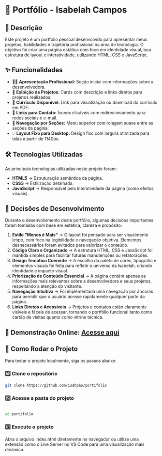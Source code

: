 # 

### 

# 💼 Portfólio - Isabelah Campos


## 📌 Descrição

Este projeto é um portfólio pessoal desenvolvido para apresentar meus projetos, habilidades e trajetória profissional na área de tecnologia. O objetivo foi criar uma página estática com foco em identidade visual, boa estrutura de layout e interatividade, utilizando HTML, CSS e JavaScript.


## ✨ Funcionalidades

- 👩‍💻 **Apresentação Profissional:** Seção inicial com informações sobre a desenvolvedora.
- 💼 **Exibição de Projetos:** Cards com descrição e links diretos para projetos realizados.
- 📜 **Currículo Disponível:** Link para visualização ou download do currículo em PDF.
- 🔗 **Links para Contato:** Ícones clicáveis com redirecionamento para redes sociais e e-mail.
- 🧭 **Navegação por Seções:** Menu superior com rolagem suave entre as seções da página.
- 💡 **Layout Fixo para Desktop:** Design fixo com largura otimizada para telas a partir de 1140px.


## 🛠️ Tecnologias Utilizadas

As principais tecnologias utilizadas neste projeto foram:

- **HTML5** → Estruturação semântica da página.
- **CSS3** → Estilização detalhada.
- **JavaScript** → Responsável pela interatividade da página (como efeitos visuais).
  

## 🧠 Decisões de Desenvolvimento

Durante o desenvolvimento deste portfólio, algumas decisões importantes foram tomadas com base em estética, clareza e propósito:

1. **Estilo "Menos é Mais"** → O layout foi pensado para ser visualmente limpo, com foco na legibilidade e navegação objetiva. Elementos desnecessários foram evitados para valorizar o conteúdo.
2. **Código Claro e Organizado** → A estrutura HTML, CSS e JavaScript foi mantida simples para facilitar futuras manutenções ou refatorações.
3. **Design Temático Coerente** → A escolha da paleta de cores, tipografia e elementos visuais foi feita para refletir o universo da Isabelah, criando identidade e impacto visual.
4. **Priorização de Conteúdo Essencial** → A página contém apenas as informações mais relevantes sobre a desenvolvedora e seus projetos, respeitando a atenção do visitante.
5. **Navegação Intuitiva** → Foi implementada uma navegação por âncoras para permitir que o usuário acesse rapidamente qualquer parte da página.
6. **Links Diretos e Acessíveis** → Projetos e contatos estão claramente visíveis e fáceis de acessar, tornando o portfólio funcional tanto como cartão de visitas quanto como vitrine técnica.


## 🔗 **Demonstração Online:** [Acesse aqui](https://portifolio-isabelah-campos.vercel.app/)


## 🚀 Como Rodar o Projeto

Para testar o projeto localmente, siga os passos abaixo:

### **1️⃣ Clone o repositório**

```bash
git clone https://github.com/isahpao/portifolio

```

### **2️⃣ Acesse a pasta do projeto**

```bash

cd portifolio

```

### **3️⃣ Execute o projeto**

Abra o arquivo index.html diretamente no navegador
ou utilize uma extensão como o Live Server no VS Code para uma visualização mais dinâmica.
